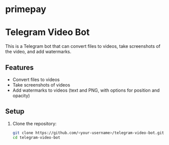 # primepay
# Telegram Video Bot

This is a Telegram bot that can convert files to videos, take screenshots of the video, and add watermarks. 

## Features

- Convert files to videos
- Take screenshots of videos
- Add watermarks to videos (text and PNG, with options for position and opacity)

## Setup

1. Clone the repository:

   ```bash
   git clone https://github.com/<your-username>/telegram-video-bot.git
   cd telegram-video-bot
